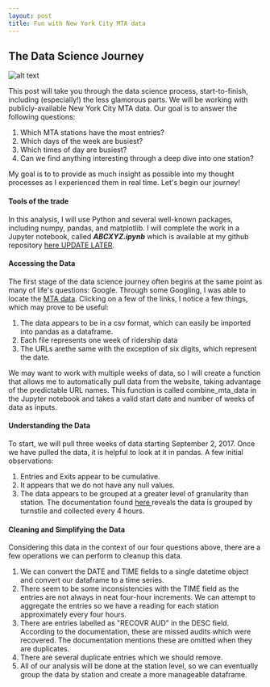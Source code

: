 ```yaml
---
layout: post
title: Fun with New York City MTA data
---
```


## The Data Science Journey ##

![alt text][logo]

[logo]: http://www.yardi.com/blog/wp-content/uploads/2013/10/MTA-logo-279x300.jpg "Logo Title Text 2"

This post will take you through the data science process, start-to-finish, including (especially!) the less glamorous parts. We will be working with publicly-available New York City MTA data. Our goal is to answer the following questions:

1. Which MTA stations have the most entries?
2. Which days of the week are busiest?
3. Which times of day are busiest?
4. Can we find anything interesting through a deep dive into one station?

My goal is to to provide as much insight as possible into my thought processes as I experienced them in real time. Let's begin our journey!

#### Tools of the trade

In this analysis, I will use Python and several well-known packages, including numpy, pandas, and matplotlib. I will complete the work in a Jupyter notebook, called ***ABCXYZ.ipynb*** which is available at my github repository [here UPDATE LATER](https://www.google.com).

#### Accessing the Data

The first stage of the data science journey often begins at the same point as many of life's questions: Google. Through some Googling, I was able to locate the [MTA data](http://web.mta.info/developers/turnstile.html). Clicking on a few of the links, I notice a few things, which may prove to be useful:

1. The data appears to be in a csv format, which can easily be imported into pandas as a dataframe.
2. Each file represents one week of ridership data
3. The URLs arethe same with the exception of six digits, which represent the date.

We may want to work with multiple weeks of data, so I will create a function that allows me to automatically pull data from the website, taking advantage of the predictable URL names. This function is called combine_mta_data in the Jupyter notebook and takes a valid start date and number of weeks of data as inputs.

#### Understanding the Data

To start, we will pull three weeks of data starting September 2, 2017. Once we have pulled the data, it is helpful to look at it in pandas. A few initial observations:

1. Entries and Exits appear to be cumulative.
2. It appears that we do not have any null values.
3. The data appears to be grouped at a greater level of granularity than station. The documentation found [here ](https://data.ny.gov/Transportation/Turnstile-Usage-Data-2016/ekwu-khcy) reveals the data is grouped by turnstile and collected every 4 hours.

#### Cleaning and Simplifying the Data

Considering this data in the context of our four questions above, there are a few operations we can perform to cleanup this data.

1. We can convert the DATE and TIME fields to a single datetime object and convert our dataframe to a time series.
2. There seem to be some inconsistencies with the TIME field as the entries are not always in neat four-hour increments. We can attempt to aggregate the entries so we have a reading for each station approximately every four hours.
3. There are entries labelled as "RECOVR AUD" in the DESC field. According to the documentation, these are missed audits which were recovered. The documentation mentions these are omitted when they are duplicates.
4. There are several duplicate entries which we should remove.
5. All of our analysis will be done at the station level, so we can eventually group the data by station and create a more manageable dataframe.
